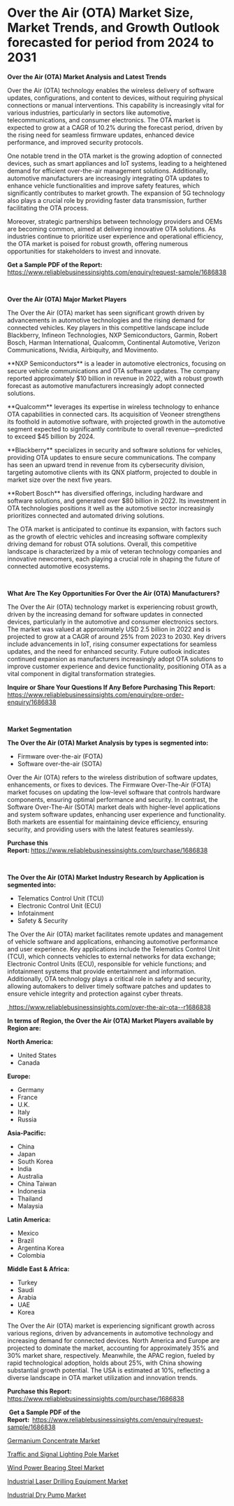 <p><h1>Over the Air (OTA) Market Size, Market Trends, and Growth Outlook forecasted for period from 2024 to 2031</h1></p><p><strong>Over the Air (OTA) Market Analysis and Latest Trends</strong></p>
<p><p>Over the Air (OTA) technology enables the wireless delivery of software updates, configurations, and content to devices, without requiring physical connections or manual interventions. This capability is increasingly vital for various industries, particularly in sectors like automotive, telecommunications, and consumer electronics. The OTA market is expected to grow at a CAGR of 10.2% during the forecast period, driven by the rising need for seamless firmware updates, enhanced device performance, and improved security protocols.</p><p>One notable trend in the OTA market is the growing adoption of connected devices, such as smart appliances and IoT systems, leading to a heightened demand for efficient over-the-air management solutions. Additionally, automotive manufacturers are increasingly integrating OTA updates to enhance vehicle functionalities and improve safety features, which significantly contributes to market growth. The expansion of 5G technology also plays a crucial role by providing faster data transmission, further facilitating the OTA process.</p><p>Moreover, strategic partnerships between technology providers and OEMs are becoming common, aimed at delivering innovative OTA solutions. As industries continue to prioritize user experience and operational efficiency, the OTA market is poised for robust growth, offering numerous opportunities for stakeholders to invest and innovate.</p></p>
<p><strong>Get a Sample PDF of the Report:&nbsp;</strong> <a href="https://www.reliablebusinessinsights.com/enquiry/request-sample/1686838?utm_campaign=1358&utm_medium=2&utm_source=Github&utm_content=ia&utm_term=16102024&utm_id=over-the-air-ota">https://www.reliablebusinessinsights.com/enquiry/request-sample/1686838</a></p>
<p>&nbsp;</p>
<p><strong>Over the Air (OTA) Major Market Players</strong></p>
<p><p>The Over the Air (OTA) market has seen significant growth driven by advancements in automotive technologies and the rising demand for connected vehicles. Key players in this competitive landscape include Blackberry, Infineon Technologies, NXP Semiconductors, Garmin, Robert Bosch, Harman International, Qualcomm, Continental Automotive, Verizon Communications, Nvidia, Airbiquity, and Movimento.</p><p>**NXP Semiconductors** is a leader in automotive electronics, focusing on secure vehicle communications and OTA software updates. The company reported approximately $10 billion in revenue in 2022, with a robust growth forecast as automotive manufacturers increasingly adopt connected solutions.</p><p>**Qualcomm** leverages its expertise in wireless technology to enhance OTA capabilities in connected cars. Its acquisition of Veoneer strengthens its foothold in automotive software, with projected growth in the automotive segment expected to significantly contribute to overall revenue—predicted to exceed $45 billion by 2024.</p><p>**Blackberry** specializes in security and software solutions for vehicles, providing OTA updates to ensure secure communications. The company has seen an upward trend in revenue from its cybersecurity division, targeting automotive clients with its QNX platform, projected to double in market size over the next five years.</p><p>**Robert Bosch** has diversified offerings, including hardware and software solutions, and generated over $80 billion in 2022. Its investment in OTA technologies positions it well as the automotive sector increasingly prioritizes connected and automated driving solutions.</p><p>The OTA market is anticipated to continue its expansion, with factors such as the growth of electric vehicles and increasing software complexity driving demand for robust OTA solutions. Overall, this competitive landscape is characterized by a mix of veteran technology companies and innovative newcomers, each playing a crucial role in shaping the future of connected automotive ecosystems.</p></p>
<p>&nbsp;</p>
<p><strong>What Are The Key Opportunities For Over the Air (OTA) Manufacturers?</strong></p>
<p><p>The Over the Air (OTA) technology market is experiencing robust growth, driven by the increasing demand for software updates in connected devices, particularly in the automotive and consumer electronics sectors. The market was valued at approximately USD 2.5 billion in 2022 and is projected to grow at a CAGR of around 25% from 2023 to 2030. Key drivers include advancements in IoT, rising consumer expectations for seamless updates, and the need for enhanced security. Future outlook indicates continued expansion as manufacturers increasingly adopt OTA solutions to improve customer experience and device functionality, positioning OTA as a vital component in digital transformation strategies.</p></p>
<p><strong>Inquire or Share Your Questions If Any Before Purchasing This Report:</strong> <a href="https://www.reliablebusinessinsights.com/enquiry/pre-order-enquiry/1686838?utm_campaign=1358&utm_medium=2&utm_source=Github&utm_content=ia&utm_term=16102024&utm_id=over-the-air-ota">https://www.reliablebusinessinsights.com/enquiry/pre-order-enquiry/1686838</a></p>
<p>&nbsp;</p>
<p><strong>Market Segmentation</strong></p>
<p><strong>The Over the Air (OTA) Market Analysis by types is segmented into:</strong></p>
<p><ul><li>Firmware over-the-air (FOTA)</li><li>Software over-the-air (SOTA)</li></ul></p>
<p><p>Over the Air (OTA) refers to the wireless distribution of software updates, enhancements, or fixes to devices. The Firmware Over-The-Air (FOTA) market focuses on updating the low-level software that controls hardware components, ensuring optimal performance and security. In contrast, the Software Over-The-Air (SOTA) market deals with higher-level applications and system software updates, enhancing user experience and functionality. Both markets are essential for maintaining device efficiency, ensuring security, and providing users with the latest features seamlessly.</p></p>
<p><strong>Purchase this Report:&nbsp;</strong><a href="https://www.reliablebusinessinsights.com/purchase/1686838?utm_campaign=1358&utm_medium=2&utm_source=Github&utm_content=ia&utm_term=16102024&utm_id=over-the-air-ota">https://www.reliablebusinessinsights.com/purchase/1686838</a></p>
<p>&nbsp;</p>
<p><strong>The Over the Air (OTA) Market Industry Research by Application is segmented into:</strong></p>
<p><ul><li>Telematics Control Unit (TCU)</li><li>Electronic Control Unit (ECU)</li><li>Infotainment</li><li>Safety & Security</li></ul></p>
<p><p>The Over the Air (OTA) market facilitates remote updates and management of vehicle software and applications, enhancing automotive performance and user experience. Key applications include the Telematics Control Unit (TCU), which connects vehicles to external networks for data exchange; Electronic Control Units (ECU), responsible for vehicle functions; and infotainment systems that provide entertainment and information. Additionally, OTA technology plays a critical role in safety and security, allowing automakers to deliver timely software patches and updates to ensure vehicle integrity and protection against cyber threats.</p></p>
<p><a href="https://www.reliablebusinessinsights.com/over-the-air-ota--r1686838?utm_campaign=1358&utm_medium=2&utm_source=Github&utm_content=ia&utm_term=16102024&utm_id=over-the-air-ota">&nbsp;https://www.reliablebusinessinsights.com/over-the-air-ota--r1686838</a></p>
<p><strong>In terms of Region, the Over the Air (OTA) Market Players available by Region are:</strong></p>
<p>
    <p> <strong> North America: </strong>
        <ul>
            <li>United States</li>
            <li>Canada</li>
        </ul>
        </p> 
    <p> <strong> Europe: </strong>
        <ul>
            <li>Germany</li>
            <li>France</li>
            <li>U.K.</li>
            <li>Italy</li>
            <li>Russia</li>
        </ul>
        </p> 
    <p> <strong> Asia-Pacific: </strong>
        <ul>
            <li>China</li>
            <li>Japan</li>
            <li>South Korea</li>
            <li>India</li>
            <li>Australia</li>
            <li>China Taiwan</li>
            <li>Indonesia</li>
            <li>Thailand</li>
            <li>Malaysia</li>
        </ul>
        </p> 
    <p> <strong> Latin America: </strong>
        <ul>
            <li>Mexico</li>
            <li>Brazil</li>
            <li>Argentina Korea</li>
            <li>Colombia</li>
        </ul>
        </p> 
    <p> <strong> Middle East & Africa: </strong>
        <ul>
            <li>Turkey</li>
            <li>Saudi</li>
            <li>Arabia</li>
            <li>UAE</li>
            <li>Korea</li>
        </ul>
    </p>
    </p>
<p><p>The Over the Air (OTA) market is experiencing significant growth across various regions, driven by advancements in automotive technology and increasing demand for connected devices. North America and Europe are projected to dominate the market, accounting for approximately 35% and 30% market share, respectively. Meanwhile, the APAC region, fueled by rapid technological adoption, holds about 25%, with China showing substantial growth potential. The USA is estimated at 10%, reflecting a diverse landscape in OTA market utilization and innovation trends.</p></p>
<p><strong>Purchase this Report: </strong><a href="https://www.reliablebusinessinsights.com/purchase/1686838?utm_campaign=1358&utm_medium=2&utm_source=Github&utm_content=ia&utm_term=16102024&utm_id=over-the-air-ota">https://www.reliablebusinessinsights.com/purchase/1686838</a></p>
<p>&nbsp;<strong>Get a Sample PDF of the Report:&nbsp;&nbsp;</strong><a href="https://www.reliablebusinessinsights.com/enquiry/request-sample/1686838?utm_campaign=1358&utm_medium=2&utm_source=Github&utm_content=ia&utm_term=16102024&utm_id=over-the-air-ota">https://www.reliablebusinessinsights.com/enquiry/request-sample/1686838</a></p>
<p><strong></strong></p>
<p><p><a href="https://www.linkedin.com/pulse/germanium-concentrate-market-overview-global-trends-future-mnkjc?trk=public_post_embed_feed-article-content&utm_campaign=1358&utm_medium=2&utm_source=Github&utm_content=ia&utm_term=16102024&utm_id=over-the-air-ota">Germanium Concentrate Market</a></p><p><a href="https://www.linkedin.com/pulse/traffic-signal-lighting-pole-market-global-regional-analysis-ja8xc?trk=public_post_embed_feed-article-content&utm_campaign=1358&utm_medium=2&utm_source=Github&utm_content=ia&utm_term=16102024&utm_id=over-the-air-ota">Traffic and Signal Lighting Pole Market</a></p><p><a href="https://www.linkedin.com/pulse/future-wind-power-bearing-steel-market-global-forecast-trends-zgenc?trk=public_post_embed_feed-article-content&utm_campaign=1358&utm_medium=2&utm_source=Github&utm_content=ia&utm_term=16102024&utm_id=over-the-air-ota">Wind Power Bearing Steel Market</a></p><p><a href="https://www.linkedin.com/pulse/global-industrial-laser-drilling-equipment-market-exploring-tvvcf?trk=public_post_embed_feed-article-content&utm_campaign=1358&utm_medium=2&utm_source=Github&utm_content=ia&utm_term=16102024&utm_id=over-the-air-ota">Industrial Laser Drilling Equipment Market</a></p><p><a href="https://www.linkedin.com/pulse/industrial-dry-pump-market-overview-forecast-2024--b2s1c?trk=public_post_embed_feed-article-content&utm_campaign=1358&utm_medium=2&utm_source=Github&utm_content=ia&utm_term=16102024&utm_id=over-the-air-ota">Industrial Dry Pump Market</a></p></p>